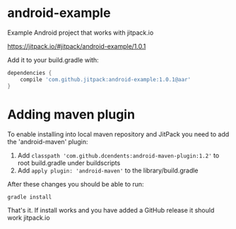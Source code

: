 # android-example

Example Android project that works with jitpack.io

https://jitpack.io/#jitpack/android-example/1.0.1

Add it to your build.gradle with:
```gradle
dependencies {
    compile 'com.github.jitpack:android-example:1.0.1@aar'
}
```

# Adding maven plugin

To enable installing into local maven repository and JitPack you need to add the 'android-maven' plugin:

1. Add `classpath 'com.github.dcendents:android-maven-plugin:1.2'` to root build.gradle under buildscripts
2. Add `apply plugin: 'android-maven'` to the library/build.gradle

After these changes you should be able to run:

    gradle install
    
That's it. If install works and you have added a GitHub release it should work jitpack.io
